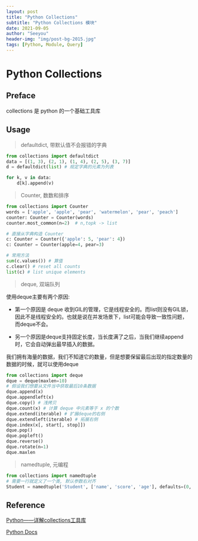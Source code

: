 ```yaml
---
layout: post
title: "Python Collections"
subtitle: "Python Collections 模块"
date: 2021-09-05
author: "Seeyou"
header-img: "img/post-bg-2015.jpg"
tags: [Python, Module, Query]
---
```


# Python Collections

## Preface

collections 是 python 的一个基础工具库

## Usage

> defaultdict, 带默认值不会报错的字典

```py
from collections import defaultdict
data = [(1, 3), (2, 1), (1, 4), (2, 5), (3, 7)]
d = defaultdict(list) # 规定字典的元素为列表

for k, v in data:
    d[k].append(v)
```

> Counter, 数数和排序

```py
from collections import Counter
words = ['apple', 'apple', 'pear', 'watermelon', 'pear', 'peach']
counter: Counter = Counter(words)
counter.most_common(n=2)  # n,topk -> list

# 直接从字典构造 Counter
c: Counter = Counter({'apple': 5, 'pear': 4})
c: Counter = Counter(apple=4, pear=3)

# 常用方法
sum(c.values()) # 算值
c.clear() # reset all counts
list(c) # list unique elements
```

> deque, 双端队列

使用deque主要有两个原因:
- 第一个原因是 deque 收到GIL的管理，它是线程安全的。而list则没有GIL锁，因此不是线程安全的。也就是说在并发场景下，list可能会导致一致性问题，而deque不会。

- 另一个原因是deque支持固定长度，当长度满了之后，当我们继续append时，它会自动弹出最早插入的数据。

我们拥有海量的数据，我们不知道它的数量，但是想要保留最后出现的指定数量的数据的时候，就可以使用deque

```py
from collections import deque
dque = deque(maxlen=10)
# 假设我们想要从文件当中获取最后10条数据
dque.append(x)
dque.appendleft(x)
dque.copy() # 浅拷贝
dque.count(x) # 计算 deque 中元素等于 x 的个数
dque.extend(iterable) # 扩展deque的右侧
dque.extendleft(iterable) # 拓展右侧
dque.index(x[, start[, stop]])
dque.pop()
dque.popleft()
dque.reverse()
dque.rotate(n=1)
dque.maxlen
```

> namedtuple, 元编程

```py
from collections import namedtuple
# 需要一行就定义了一个类, 默认参数右对齐
Student = namedtuple('Student', ['name', 'score', 'age'], defaults=(0, 0))
```

## Reference

[Python——详解collections工具库](https://zhuanlan.zhihu.com/p/110476502)

[Python Docs](https://docs.python.org/zh-cn/3/library/collections.html)